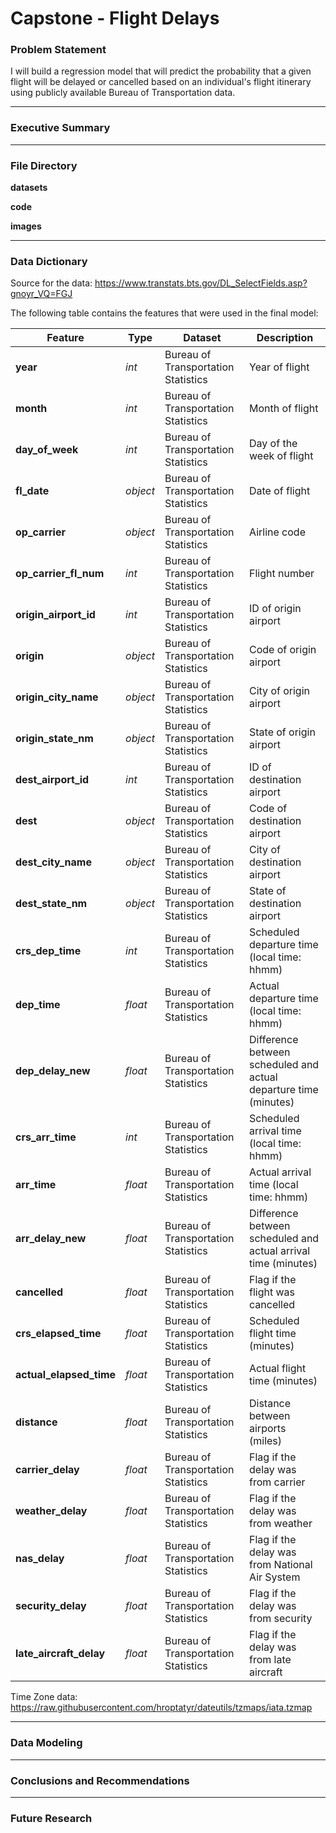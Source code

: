 # Capstone - Flight Delays

### Problem Statement


I will build a regression model that will predict the probability that a given flight will be delayed or cancelled based on an individual's flight itinerary using publicly available Bureau of Transportation data.

---


### Executive Summary



---

### File Directory

**datasets**  


**code**  


**images**  

---


### Data Dictionary

Source for the data: https://www.transtats.bts.gov/DL_SelectFields.asp?gnoyr_VQ=FGJ

The following table contains the features that were used in the final model:

|Feature|Type|Dataset|Description|
|---|---|---|---|
|**year**|_int_|Bureau of Transportation Statistics|Year of flight|
|**month**|_int_|Bureau of Transportation Statistics|Month of flight|
|**day_of_week**|_int_|Bureau of Transportation Statistics|Day of the week of flight|
|**fl_date**|_object_|Bureau of Transportation Statistics|Date of flight|
|**op_carrier**|_object_|Bureau of Transportation Statistics|Airline code|
|**op_carrier_fl_num**|_int_|Bureau of Transportation Statistics|Flight number|
|**origin_airport_id**|_int_|Bureau of Transportation Statistics|ID of origin airport|
|**origin**|_object_|Bureau of Transportation Statistics|Code of origin airport|
|**origin_city_name**|_object_|Bureau of Transportation Statistics|City of origin airport|
|**origin_state_nm**|_object_|Bureau of Transportation Statistics|State of origin airport|
|**dest_airport_id**|_int_|Bureau of Transportation Statistics|ID of destination airport|
|**dest**|_object_|Bureau of Transportation Statistics|Code of destination airport|
|**dest_city_name**|_object_|Bureau of Transportation Statistics|City of destination airport|
|**dest_state_nm**|_object_|Bureau of Transportation Statistics|State of destination airport|
|**crs_dep_time**|_int_|Bureau of Transportation Statistics|Scheduled departure time (local time: hhmm)|
|**dep_time**|_float_|Bureau of Transportation Statistics|Actual departure time (local time: hhmm)|
|**dep_delay_new**|_float_|Bureau of Transportation Statistics|Difference between scheduled and actual departure time (minutes)|
|**crs_arr_time**|_int_|Bureau of Transportation Statistics|Scheduled arrival time (local time: hhmm)|
|**arr_time**|_float_|Bureau of Transportation Statistics|Actual arrival time (local time: hhmm)|
|**arr_delay_new**|_float_|Bureau of Transportation Statistics|Difference between scheduled and actual arrival time (minutes)|
|**cancelled**|_float_|Bureau of Transportation Statistics|Flag if the flight was cancelled|
|**crs_elapsed_time**|_float_|Bureau of Transportation Statistics|Scheduled flight time (minutes)|
|**actual_elapsed_time**|_float_|Bureau of Transportation Statistics|Actual flight time (minutes)|
|**distance**|_float_|Bureau of Transportation Statistics|Distance between airports (miles)|
|**carrier_delay**|_float_|Bureau of Transportation Statistics|Flag if the delay was from carrier|
|**weather_delay**|_float_|Bureau of Transportation Statistics|Flag if the delay was from weather|
|**nas_delay**|_float_|Bureau of Transportation Statistics|Flag if the delay was from National Air System|
|**security_delay**|_float_|Bureau of Transportation Statistics|Flag if the delay was from security|
|**late_aircraft_delay**|_float_|Bureau of Transportation Statistics|Flag if the delay was from late aircraft|


Time Zone data: https://raw.githubusercontent.com/hroptatyr/dateutils/tzmaps/iata.tzmap


---


### Data Modeling



---

### Conclusions and Recommendations



---


### Future Research

